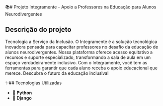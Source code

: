 📚# Projeto Integramente - Apoio a Professores na Educação para Alunos Neurodivergentes
## Descrição do projeto
Tecnologia a Serviço da Inclusão. O Integramente é a solução tecnológica inovadora pensada para capacitar professores no desafio da educação de alunos neurodivergentes. Nossa plataforma oferece acesso equitativo a recursos e suporte especializado, transformando a sala de aula em um espaço verdadeiramente inclusivo. Com o Integramente, você tem as ferramentas para garantir que cada aluno receba o apoio educacional que merece. Descubra o futuro da educação inclusiva!

✨## Tecnologias Utilizadas
* 🐍 **Python**
* 💚 **Django**
